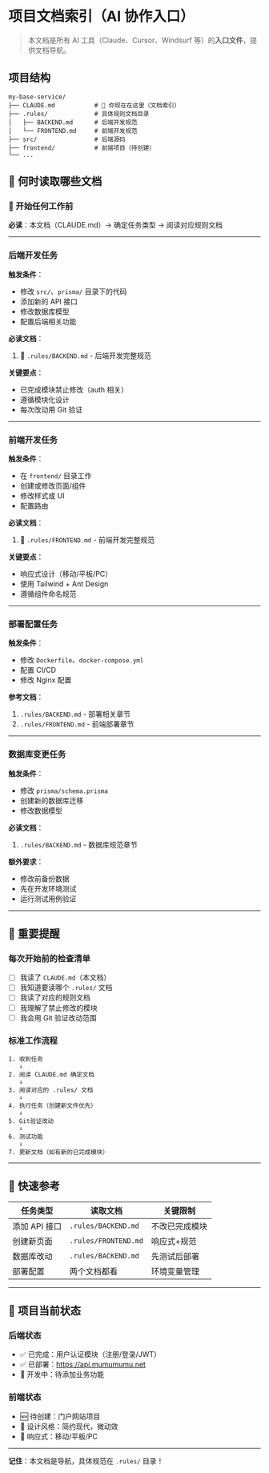 # 项目文档索引（AI 协作入口）

> 本文档是所有 AI 工具（Claude、Cursor、Windsurf 等）的**入口文件**，提供文档导航。

## 项目结构

```
my-base-service/
├── CLAUDE.md           # 📍 你现在在这里（文档索引）
├── .rules/             # 具体规则文档目录
│   ├── BACKEND.md      # 后端开发规范
│   └── FRONTEND.md     # 前端开发规范
├── src/                # 后端源码
├── frontend/           # 前端项目（待创建）
└── ...
```

## 📖 何时读取哪些文档

### 🎯 开始任何工作前

**必读**：本文档（CLAUDE.md）→ 确定任务类型 → 阅读对应规则文档

---

### 后端开发任务

**触发条件**：

- 修改 `src/`、`prisma/` 目录下的代码
- 添加新的 API 接口
- 修改数据库模型
- 配置后端相关功能

**必读文档**：

1. 📘 `.rules/BACKEND.md` - 后端开发完整规范

**关键要点**：

- 已完成模块禁止修改（auth 相关）
- 遵循模块化设计
- 每次改动用 Git 验证

---

### 前端开发任务

**触发条件**：

- 在 `frontend/` 目录工作
- 创建或修改页面/组件
- 修改样式或 UI
- 配置路由

**必读文档**：

1. 📗 `.rules/FRONTEND.md` - 前端开发完整规范

**关键要点**：

- 响应式设计（移动/平板/PC）
- 使用 Tailwind + Ant Design
- 遵循组件命名规范

---

### 部署配置任务

**触发条件**：

- 修改 `Dockerfile`、`docker-compose.yml`
- 配置 CI/CD
- 修改 Nginx 配置

**参考文档**：

1. `.rules/BACKEND.md` - 部署相关章节
2. `.rules/FRONTEND.md` - 前端部署章节

---

### 数据库变更任务

**触发条件**：

- 修改 `prisma/schema.prisma`
- 创建新的数据库迁移
- 修改数据模型

**必读文档**：

1. `.rules/BACKEND.md` - 数据库规范章节

**额外要求**：

- 修改前备份数据
- 先在开发环境测试
- 运行测试用例验证

---

## 🚨 重要提醒

### 每次开始前的检查清单

- [ ] 我读了 `CLAUDE.md`（本文档）
- [ ] 我知道要读哪个 `.rules/` 文档
- [ ] 我读了对应的规则文档
- [ ] 我理解了禁止修改的模块
- [ ] 我会用 Git 验证改动范围

### 标准工作流程

```
1. 收到任务
   ↓
2. 阅读 CLAUDE.md 确定文档
   ↓
3. 阅读对应的 .rules/ 文档
   ↓
4. 执行任务（创建新文件优先）
   ↓
5. Git验证改动
   ↓
6. 测试功能
   ↓
7. 更新文档（如有新的已完成模块）
```

---

## 📝 快速参考

| 任务类型      | 读取文档             | 关键限制       |
| ------------- | -------------------- | -------------- |
| 添加 API 接口 | `.rules/BACKEND.md`  | 不改已完成模块 |
| 创建新页面    | `.rules/FRONTEND.md` | 响应式+规范    |
| 数据库改动    | `.rules/BACKEND.md`  | 先测试后部署   |
| 部署配置      | 两个文档都看         | 环境变量管理   |

---

## 🎯 项目当前状态

### 后端状态

- ✅ 已完成：用户认证模块（注册/登录/JWT）
- ✅ 已部署：https://api.mumumumu.net
- 🚧 开发中：待添加业务功能

### 前端状态

- 🆕 待创建：门户网站项目
- 🎨 设计风格：简约现代，微动效
- 📱 响应式：移动/平板/PC

---

**记住**：本文档是导航，具体规范在 `.rules/` 目录！
